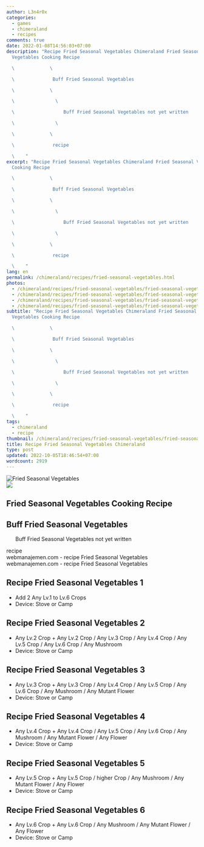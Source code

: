 ```yaml
---
author: L3n4r0x
categories:
  - games
  - chimeraland
  - recipes
comments: true
date: 2022-01-08T14:56:03+07:00
description: "Recipe Fried Seasonal Vegetables Chimeraland Fried Seasonal
  Vegetables Cooking Recipe

  \             \ 

  \              Buff Fried Seasonal Vegetables

  \             \ 

  \               \ 

  \                  Buff Fried Seasonal Vegetables not yet written

  \               \ 

  \             \ 

  \              recipe

  \    "
excerpt: "Recipe Fried Seasonal Vegetables Chimeraland Fried Seasonal Vegetables
  Cooking Recipe

  \             \ 

  \              Buff Fried Seasonal Vegetables

  \             \ 

  \               \ 

  \                  Buff Fried Seasonal Vegetables not yet written

  \               \ 

  \             \ 

  \              recipe

  \    "
lang: en
permalink: /chimeraland/recipes/fried-seasonal-vegetables.html
photos:
  - /chimeraland/recipes/fried-seasonal-vegetables/fried-seasonal-vegetables.webp
  - /chimeraland/recipes/fried-seasonal-vegetables/fried-seasonal-vegetables-name.webp
  - /chimeraland/recipes/fried-seasonal-vegetables/fried-seasonal-vegetables-icon.webp
  - /chimeraland/recipes/fried-seasonal-vegetables/fried-seasonal-vegetables-material.webp
subtitle: "Recipe Fried Seasonal Vegetables Chimeraland Fried Seasonal
  Vegetables Cooking Recipe

  \             \ 

  \              Buff Fried Seasonal Vegetables

  \             \ 

  \               \ 

  \                  Buff Fried Seasonal Vegetables not yet written

  \               \ 

  \             \ 

  \              recipe

  \    "
tags:
  - chimeraland
  - recipe
thumbnail: /chimeraland/recipes/fried-seasonal-vegetables/fried-seasonal-vegetables.webp
title: Recipe Fried Seasonal Vegetables Chimeraland
type: post
updated: 2022-10-05T18:46:54+07:00
wordcount: 2919
---
```


<link
  rel="stylesheet"
  href="https://rawcdn.githack.com/dimaslanjaka/Web-Manajemen/870a349/css/bootstrap-5-3-0-alpha3-wrapper.css"
/>
<section id="bootstrap-wrapper">
  <div data-bs-theme="dark">
    <div class="card mb-2">
      <div class="card-body">
        <div class="row g-0">
          <div class="col-sm-4 position-relative mb-2">
            <img
              src="https://www.webmanajemen.com/chimeraland/recipes/fried-seasonal-vegetables/fried-seasonal-vegetables-material.webp"
              class="card-img fit-cover w-100 h-100"
              alt="Fried Seasonal Vegetables"
              data-fancybox="true"
            />
          </div>
          <div class="col-sm-8 mb-2">
            <div class="card-body">
              <div class="d-flex flex-row align-items-center mb-3">
                <img
                  class="d-inline-block me-2"
                  src="https://www.webmanajemen.com/chimeraland/recipes/fried-seasonal-vegetables/fried-seasonal-vegetables-icon.webp"
                  width="auto"
                  height="auto"
                  style="vertical-align: middle"
                />
                <h2 class="fs-5">Fried Seasonal Vegetables Cooking Recipe</h2>
              </div>
              <h2 class="card-title fs-5">Buff Fried Seasonal Vegetables</h2>
              <div class="card-text">
                <ul>
                  Buff Fried Seasonal Vegetables not yet written
                </ul>
              </div>
              <span class="badge rounded-pill">recipe</span>
            </div>
            <div class="card-footer text-end text-muted mt-auto">
              webmanajemen.com - recipe Fried Seasonal Vegetables
            </div>
          </div>
        </div>
      </div>
      <div class="card-footer text-end text-muted">
        webmanajemen.com - recipe Fried Seasonal Vegetables
      </div>
    </div>
    <div class="row mb-2">
      <div class="col-12 col-lg-6 recipe-item mb-2">
        <div class="card">
          <div class="card-body">
            <h2 class="card-title fs-5">Recipe Fried Seasonal Vegetables 1</h2>
            <div class="card-text">
              <ul>
                <li>Add 2 Any Lv.1 to Lv.6 Crops</li>
                <li>Device: Stove or Camp</li>
              </ul>
            </div>
          </div>
        </div>
      </div>
      <div class="col-12 col-lg-6 recipe-item mb-2">
        <div class="card">
          <div class="card-body">
            <h2 class="card-title fs-5">Recipe Fried Seasonal Vegetables 2</h2>
            <div class="card-text">
              <ul>
                <li>
                  Any Lv.2 Crop<span> + </span>Any Lv.2 Crop<span> / </span>Any
                  Lv.3 Crop<span> / </span>Any Lv.4 Crop<span> / </span>Any Lv.5
                  Crop<span> / </span>Any Lv.6 Crop<span> / </span>Any Mushroom
                </li>
                <li>Device: Stove or Camp</li>
              </ul>
            </div>
          </div>
        </div>
      </div>
      <div class="col-12 col-lg-6 recipe-item mb-2">
        <div class="card">
          <div class="card-body">
            <h2 class="card-title fs-5">Recipe Fried Seasonal Vegetables 3</h2>
            <div class="card-text">
              <ul>
                <li>
                  Any Lv.3 Crop<span> + </span>Any Lv.3 Crop<span> / </span>Any
                  Lv.4 Crop<span> / </span>Any Lv.5 Crop<span> / </span>Any Lv.6
                  Crop<span> / </span>Any Mushroom<span> / </span>Any Mutant
                  Flower
                </li>
                <li>Device: Stove or Camp</li>
              </ul>
            </div>
          </div>
        </div>
      </div>
      <div class="col-12 col-lg-6 recipe-item mb-2">
        <div class="card">
          <div class="card-body">
            <h2 class="card-title fs-5">Recipe Fried Seasonal Vegetables 4</h2>
            <div class="card-text">
              <ul>
                <li>
                  Any Lv.4 Crop<span> + </span>Any Lv.4 Crop<span> / </span>Any
                  Lv.5 Crop<span> / </span>Any Lv.6 Crop<span> / </span>Any
                  Mushroom<span> / </span>Any Mutant Flower<span> / </span>Any
                  Flower
                </li>
                <li>Device: Stove or Camp</li>
              </ul>
            </div>
          </div>
        </div>
      </div>
      <div class="col-12 col-lg-6 recipe-item mb-2">
        <div class="card">
          <div class="card-body">
            <h2 class="card-title fs-5">Recipe Fried Seasonal Vegetables 5</h2>
            <div class="card-text">
              <ul>
                <li>
                  Any Lv.5 Crop<span> + </span>Any Lv.5 Crop<span> / </span
                  >higher Crop<span> / </span>Any Mushroom<span> / </span>Any
                  Mutant Flower<span> / </span>Any Flower
                </li>
                <li>Device: Stove or Camp</li>
              </ul>
            </div>
          </div>
        </div>
      </div>
      <div class="col-12 col-lg-6 recipe-item mb-2">
        <div class="card">
          <div class="card-body">
            <h2 class="card-title fs-5">Recipe Fried Seasonal Vegetables 6</h2>
            <div class="card-text">
              <ul>
                <li>
                  Any Lv.6 Crop<span> + </span>Any Lv.6 Crop<span> / </span>Any
                  Mushroom<span> / </span>Any Mutant Flower<span> / </span>Any
                  Flower
                </li>
                <li>Device: Stove or Camp</li>
              </ul>
            </div>
          </div>
        </div>
      </div>
    </div>
  </div>
</section>